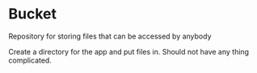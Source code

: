 # Bucket

Repository for storing files that can be accessed by anybody

Create a directory for the app and put files in.  Should not have any thing complicated.